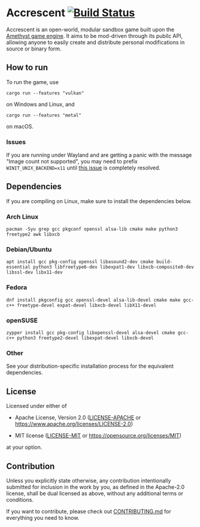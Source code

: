 # Accrescent [![Build Status](https://github.com/lberrymage/accrescent/workflows/CI/badge.svg)](https://github.com/lberrymage/accrescent/actions)

Accrescent is an open-world, modular sandbox game built upon the [Amethyst game
engine]. It aims to be mod-driven through its pubilc API, allowing anyone to
easily create and distribute personal modifications in source or binary
form.

## How to run

To run the game, use

```shell
cargo run --features "vulkan"
```

on Windows and Linux, and

```shell
cargo run --features "metal"
```

on macOS.

### Issues

If you are running under Wayland and are getting a panic with the message "Image
count not supported", you may need to prefix `WINIT_UNIX_BACKEND=x11` until
[this issue](https://github.com/amethyst/amethyst/issues/1846) is completely
resolved.

## Dependencies

If you are compiling on Linux, make sure to install the dependencies below.

### Arch Linux

```shell
pacman -Syu grep gcc pkgconf openssl alsa-lib cmake make python3 freetype2 awk libxcb
```

### Debian/Ubuntu

```shell
apt install gcc pkg-config openssl libasound2-dev cmake build-essential python3 libfreetype6-dev libexpat1-dev libxcb-composite0-dev libssl-dev libx11-dev
```

### Fedora

```shell
dnf install pkgconfig gcc openssl-devel alsa-lib-devel cmake make gcc-c++ freetype-devel expat-devel libxcb-devel libX11-devel
```

### openSUSE

```shell
zypper install gcc pkg-config libopenssl-devel alsa-devel cmake gcc-c++ python3 freetype2-devel libexpat-devel libxcb-devel
```

### Other

See your distribution-specific installation process for the equivalent
dependencies.

## License

Licensed under either of

- Apache License, Version 2.0 ([LICENSE-APACHE](LICENSE-APACHE) or
<https://www.apache.org/licenses/LICENSE-2.0>)

- MIT license ([LICENSE-MIT](LICENSE-MIT) or
<https://opensource.org/licenses/MIT>)

at your option.

## Contribution

Unless you explicitly state otherwise, any contribution intentionally submitted
for inclusion in the work by you, as defined in the Apache-2.0 license, shall be
dual licensed as above, without any additional terms or conditions.

If you want to contribute, please check out
[CONTRIBUTING.md](CONTRIBUTING.md) for everything you need to know.


[Amethyst game engine]: https://amethyst.rs
